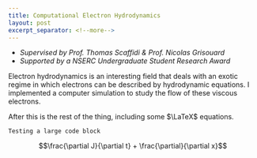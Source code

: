```yaml
---
title: Computational Electron Hydrodynamics
layout: post
excerpt_separator: <!--more-->
---
```


- *Supervised by Prof. Thomas Scaffidi & Prof. Nicolas Grisouard*
- *Supported by a NSERC Undergraduate Student Research Award*

Electron hydrodynamics is an interesting field that deals with an exotic regime in which electrons can be described by hydrodynamic equations.  I implemented a computer simulation to study the flow of these viscous electrons.

<!--more-->
After this is the rest of the thing, including some $\LaTeX$ equations.

`Testing a large code block`

$$\frac{\partial J}{\partial t} + \frac{\partial}{\partial x}$$
